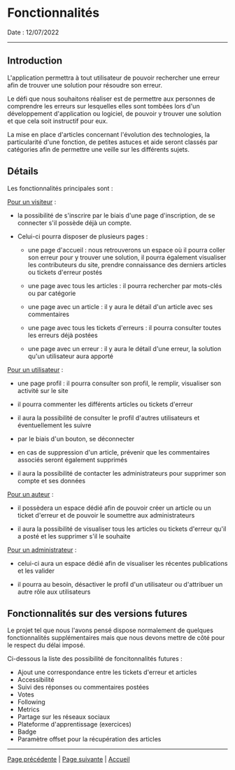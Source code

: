 # Fonctionnalités

Date : 12/07/2022
___

## Introduction

L'application permettra à tout utilisateur de pouvoir rechercher une erreur afin de trouver une solution pour résoudre son erreur.

Le défi que nous souhaitons réaliser est de permettre aux personnes de comprendre les erreurs sur lesquelles elles sont tombées lors d'un développement d'application ou logiciel, de pouvoir y trouver une solution et que cela soit instructif pour eux.

La mise en place d'articles concernant l'évolution des technologies, la particularité d'une fonction, de petites astuces et aide seront classés par catégories afin de permettre une veille sur les différents sujets.

## Détails

Les fonctionnalités principales sont :

<u>Pour un visiteur</u> :

- la possibilité de s'inscrire par le biais d'une page d'inscription, de se connecter s'il possède déjà un compte.

- Celui-ci pourra disposer de plusieurs pages :

  - une page d'accueil : nous retrouverons un espace où il pourra coller son erreur pour y trouver une solution, il pourra également visualiser les contributeurs du site, prendre connaissance des derniers articles ou tickets d'erreur postés

  - une page avec tous les articles : il pourra rechercher par mots-clés ou par catégorie

  - une page avec un article : il y aura le détail d'un article avec ses commentaires

  - une page avec tous les tickets d'erreurs : il pourra consulter toutes les erreurs déjà postées

  - une page avec un erreur : il y aura le détail d'une erreur, la solution qu'un utilisateur aura apporté

<u>Pour un utilisateur</u> :

- une page profil : il pourra consulter son profil, le remplir, visualiser son activité sur le site

- il pourra commenter les différents articles ou tickets d'erreur

- il aura la possibilité de consulter le profil d'autres utilisateurs et éventuellement les suivre

- par le biais d'un bouton, se déconnecter

- en cas de suppression d'un article, prévenir que les commentaires associés seront également supprimés

- il aura la possibilité de contacter les administrateurs pour supprimer son compte et ses données

<u>Pour un auteur</u> :

- il possèdera un espace dédié afin de pouvoir créer un article ou un ticket d'erreur et de pouvoir le soumettre aux administrateurs

- il aura la possibilité de visualiser tous les articles ou tickets d'erreur qu'il a posté et les supprimer s'il le souhaite

<u>Pour un administrateur</u> :

- celui-ci aura un espace dédié afin de visualiser les récentes publications et les valider

- il pourra au besoin, désactiver le profil d'un utilisateur ou d'attribuer un autre rôle aux utilisateurs
 
## Fonctionnalités sur des versions futures

Le projet tel que nous l'avons pensé dispose normalement de quelques fonctionnalités supplémentaires mais que nous devons mettre de côté pour le respect du délai imposé.

Ci-dessous la liste des possibilité de foncitonnalités futures :

- Ajout une correspondance entre les tickets d'erreur et articles
- Accessibilité
- Suivi des réponses ou commentaires postées
- Votes
- Following
- Metrics
- Partage sur les réseaux sociaux
- Plateforme d'apprentissage (exercices)
- Badge
- Paramètre offset pour la récupération des articles

___

[Page précédente](./02_User_stories.md) | [Page suivante](./04_Wireframe.md) | [Accueil](../../README.md)
